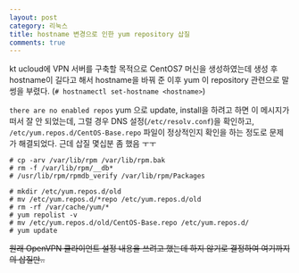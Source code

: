 ```yaml
---
layout: post
category: 리눅스
title: hostname 변경으로 인한 yum repository 삽질
comments: true
---
```


kt ucloud에 VPN 서버를 구축할 목적으로 CentOS7 머신을 생성하였는데 생성 후 hostname이 길다고 해서 hostname을 바꿔 준 이후 yum 이 repository 관련으로 말썽을 부렸다. (`# hostnamectl set-hostname <hostname>`)

`there are no enabled repos` yum 으로 update, install을 하려고 하면 이 메시지가 떠서 잘 안 되었는데, 그럴 경우 DNS 설정(`/etc/resolv.conf`)을 확인하고, `/etc/yum.repos.d/CentOS-Base.repo` 파일이 정상적인지 확인을 하는 정도로 문제가 해결되었다. 근데 삽질 몇십분 좀 했음 ㅜㅜ

```
# cp -arv /var/lib/rpm /var/lib/rpm.bak
# rm -f /var/lib/rpm/__db*
# /usr/lib/rpm/rpmdb_verify /var/lib/rpm/Packages

# mkdir /etc/yum.repos.d/old
# mv /etc/yum.repos.d/*repo /etc/yum.repos.d/old
# rm -rf /var/cache/yum/*
# yum repolist -v
# mv /etc/yum.repos.d/old/CentOS-Base.repo /etc/yum.repos.d/
# yum update
```

~~원래 OpenVPN 클라이언트 설정 내용을 쓰려고 했는데 하지 않기로 결정하여 여기까지의 삽질만..~~